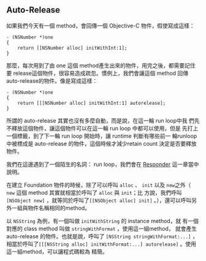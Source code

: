 Auto-Release
------------

如果我們今天有一個 method，會回傳一個 Objective-C 物件，假使寫成這樣：

``` objc
- (NSNumber *)one
{
    return [[NSNumber alloc] initWithInt:1];
}
```

那麼，每次用到了由 one 這個 method產生出來的物件，用完之後，都需要記住
要 release這個物件，很容易造成疏忽。慣例上，我們會讓這個 method 回傳
auto-release的物件。像是寫成這樣：

``` objc
- (NSNumber *)one
{
    return [[[NSNumber alloc] initWithInt:1] autorelease];
}
```

所謂的 auto-release 其實也沒有多麼自動，而是說，在這一輪 run loop中我
們先不釋放這個物件，讓這個物件可以在這一輪 run loop 中都可以使用，但是
先打上一個標籤，到了下一輪 run loop 開始時，讓 runtime 判斷有哪些前一
輪runloop 中被標成是 auto-release 的物件，這個時候才減少retain count
決定是否要釋放物件。

我們在這邊遇到了一個陌生的名詞： run loop，我們會在
[Responder](../responder/README.md) 這一章當中說明。

在建立 Foundation 物件的時候，除了可以呼叫 `alloc` 、 `init` 以及
`new`之外（ `new` 這個 method 其實就相當於呼叫了 `alloc` 與 `init`；比
方說，我們呼叫 `[NSObject new]` ，就等同於呼叫了`[[NSObject alloc]
init]` 。），還可以呼叫另外一組與物件名稱相同的method。

以 `NSString` 為例，有一個叫做 `initWithString` 的 instance method，就
有一個對應的 class method 叫做 `stringWithFormat` ，使用這一組method，
就會產生 auto-release 的物件。也就是說，呼叫了
`[NSString stringWithFormat:...]` ，相當於呼叫了`[[[NSString alloc]
initWithFormat:...] autorelease]` 。使用這一組method，可以讓程式碼較為
精簡。
